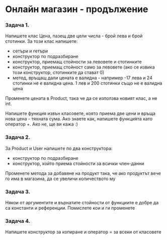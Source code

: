 # Онлайн магазин - продължение

### Задача 1.
Напишете клас Цена, пазещ две цели числа - брой лева и брой стотинки. За този клас напишете:
- сетъри и гетъри
- конструктор по подразбиране
- конструктор, приемащ стойности за левовете и стотинките
- конструктор, приемащ стойност само за левовете (ако се извика този конструктор, стотинките да стават 0)
- метод, връщащ дали цената е валидна - например -17 лева и 24 стотинки не е валидна цена.
1 лев и 200 стотинки също не е валидна цена

Променете цената в Product, така че да се използва новият клас, а не int.

Напишете функция извън класовете, която приема две цени и връща нова цена - тяхната сума.
Ако знаете как, напишете функцията като оператор +.
Ако не, ще ви кажа :)

### Задача 2.
За Product и User напишете по два конструктора:
- конструктор по подразбиране
- конструктор, който приема стойности за всички член-данни

Променете метода за добавяне на продукт така, че ако продуктът вече го има в магазина, да се увеличи количеството му

### Задача 3.
Някои от аргументите и върнатите стойности от функциите е добре да са константи и референции. Помислете кои и ги променете

### Задача 4.
Напишете конструктор за копиране и оператор = за всеки от класовете
